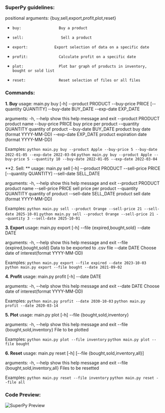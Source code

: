 ### **SuperPy guidelines:**
positional arguments:
  {buy,sell,export,profit,plot,reset}
-     buy:                 Buy a product
-     sell:                 Sell a product
-     export:            Export selection of data on a specific date
-     profit:              Calculate profit on a specific date
-     plot:                Plot bar graph of products in inventory, bought or sold list
-     reset:               Reset selection of files or all files

### **Commands:**
**1. Buy**
usage: main.py buy [-h] --product PRODUCT --buy-price PRICE [--quantity QUANTITY] --buy-date BUY_DATE --exp-date EXP_DATE

arguments:
  -h, --help           show this help message and exit
  --product PRODUCT    product name
  --buy-price PRICE    buy price per product
  --quantity QUANTITY  quantity of product
  --buy-date BUY_DATE  product buy date (format YYYY-MM-DD)
  --exp-date EXP_DATE  product expiration date (format YYYY-MM-DD)

Examples:
`python main.py buy --product Apple --buy-price 5 --buy-date 2022-01-05 --exp-date 2022-03-04`
`python main.py buy --product Apple --buy-price 5 --quantity 10 --buy-date 2022-01-05 --exp-date 2022-03-04`

**2. Sell: **
usage: main.py sell [-h] --product PRODUCT --sell-price PRICE [--quantity QUANTITY] --sell-date SELL_DATE

arguments:
  -h, --help            show this help message and exit
  --product PRODUCT     product name
  --sell-price PRICE    sell price per product
  --quantity QUANTITY   quantity of product
  --sell-date SELL_DATE product sell date (format YYYY-MM-DD)

Examples:
`python main.py sell --product Orange --sell-price 21 --sell-date 2025-10-01`
`python main.py sell --product Orange --sell-price 21 --quantity 3 --sell-date 2025-10-01`

**3. Export**
usage: main.py export [-h] --file {expired,bought,sold} --date DATE

arguments:
  -h, --help            show this help message and exit
  --file {expired,bought,sold}
                        Data to be exported to .csv file
  --date DATE           Choose date of interest(format YYYY-MM-DD)

Examples:
`python main.py export --file expired --date 2023-10-03`
`python main.py export --file bought --date 2021-09-02`

**4. Profit**
usage: main.py profit [-h] --date DATE

arguments:
  -h, --help   show this help message and exit
  --date DATE  Choose date of interest(format YYYY-MM-DD)

Examples:
`python main.py profit --date 2030-10-03`
`python main.py profit --date 2020-03-14`


**5. Plot**
usage: main.py plot [-h] --file {bought,sold,inventory}

arguments:
  -h, --help            show this help message and exit
  --file {bought,sold,inventory} File to be plotted

Examples:
`python main.py plot --file inventory`
`python main.py plot --file bought`


**6. Reset**
usage: main.py reset [-h] [--file {bought,sold,inventory,all}]

arguments:
  -h, --help            show this help message and exit
  --file {bought,sold,inventory,all}                         Files to be resetted
  
Examples:
`python main.py reset --file inventory`
`python main.py reset --file all`

### Code Preview:
![SuperPy Preview](https://i.ibb.co/JR51kXs/superpy.png)

